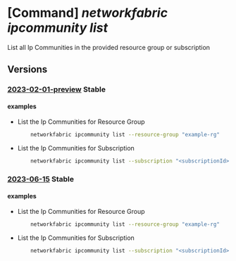 # [Command] _networkfabric ipcommunity list_

List all Ip Communities in the provided resource group or subscription

## Versions

### [2023-02-01-preview](/Resources/mgmt-plane/L3N1YnNjcmlwdGlvbnMve30vcHJvdmlkZXJzL21pY3Jvc29mdC5tYW5hZ2VkbmV0d29ya2ZhYnJpYy9pcGNvbW11bml0aWVz/2023-02-01-preview.xml) **Stable**

<!-- mgmt-plane /subscriptions/{}/providers/microsoft.managednetworkfabric/ipcommunities 2023-02-01-preview -->
<!-- mgmt-plane /subscriptions/{}/resourcegroups/{}/providers/microsoft.managednetworkfabric/ipcommunities 2023-02-01-preview -->

#### examples

- List the Ip Communities for Resource Group
    ```bash
        networkfabric ipcommunity list --resource-group "example-rg"
    ```

- List the Ip Communities for Subscription
    ```bash
        networkfabric ipcommunity list --subscription "<subscriptionId>"
    ```

### [2023-06-15](/Resources/mgmt-plane/L3N1YnNjcmlwdGlvbnMve30vcHJvdmlkZXJzL21pY3Jvc29mdC5tYW5hZ2VkbmV0d29ya2ZhYnJpYy9pcGNvbW11bml0aWVz/2023-06-15.xml) **Stable**

<!-- mgmt-plane /subscriptions/{}/providers/microsoft.managednetworkfabric/ipcommunities 2023-06-15 -->
<!-- mgmt-plane /subscriptions/{}/resourcegroups/{}/providers/microsoft.managednetworkfabric/ipcommunities 2023-06-15 -->

#### examples

- List the Ip Communities for Resource Group
    ```bash
        networkfabric ipcommunity list --resource-group "example-rg"
    ```

- List the Ip Communities for Subscription
    ```bash
        networkfabric ipcommunity list --subscription "<subscriptionId>"
    ```
